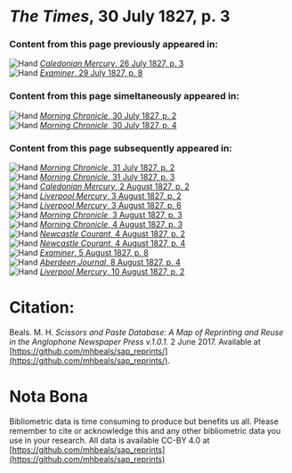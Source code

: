 # *The Times*, 30 July 1827, p. 3  
  
### Content from this page previously appeared in:  
![Hand](http://scissorsandpaste.net/wp-content/uploads/2017/06/smallhandpointer.png) [*Caledonian Mercury*, 26 July 1827, p. 3](https://mhbeals.github.io/sap_html/Caledonian-Mercury/Caledonian-Mercury-26-July-1827-p-3)  
![Hand](http://scissorsandpaste.net/wp-content/uploads/2017/06/smallhandpointer.png) [*Examiner*, 29 July 1827, p. 8](https://mhbeals.github.io/sap_html/Examiner/Examiner-29-July-1827-p-8)  
  
### Content from this page simeltaneously appeared in:  
![Hand](http://scissorsandpaste.net/wp-content/uploads/2017/06/smallhandpointer.png) [*Morning Chronicle*, 30 July 1827, p. 2](https://mhbeals.github.io/sap_html/Morning-Chronicle/Morning-Chronicle-30-July-1827-p-2)  
![Hand](http://scissorsandpaste.net/wp-content/uploads/2017/06/smallhandpointer.png) [*Morning Chronicle*, 30 July 1827, p. 4](https://mhbeals.github.io/sap_html/Morning-Chronicle/Morning-Chronicle-30-July-1827-p-4)  
  
### Content from this page subsequently appeared in:  
![Hand](http://scissorsandpaste.net/wp-content/uploads/2017/06/smallhandpointer.png) [*Morning Chronicle*, 31 July 1827, p. 2](https://mhbeals.github.io/sap_html/Morning-Chronicle/Morning-Chronicle-31-July-1827-p-2)  
![Hand](http://scissorsandpaste.net/wp-content/uploads/2017/06/smallhandpointer.png) [*Morning Chronicle*, 31 July 1827, p. 3](https://mhbeals.github.io/sap_html/Morning-Chronicle/Morning-Chronicle-31-July-1827-p-3)  
![Hand](http://scissorsandpaste.net/wp-content/uploads/2017/06/smallhandpointer.png) [*Caledonian Mercury*, 2 August 1827, p. 2](https://mhbeals.github.io/sap_html/Caledonian-Mercury/Caledonian-Mercury-2-August-1827-p-2)  
![Hand](http://scissorsandpaste.net/wp-content/uploads/2017/06/smallhandpointer.png) [*Liverpool Mercury*, 3 August 1827, p. 2](https://mhbeals.github.io/sap_html/Liverpool-Mercury/Liverpool-Mercury-3-August-1827-p-2)  
![Hand](http://scissorsandpaste.net/wp-content/uploads/2017/06/smallhandpointer.png) [*Liverpool Mercury*, 3 August 1827, p. 6](https://mhbeals.github.io/sap_html/Liverpool-Mercury/Liverpool-Mercury-3-August-1827-p-6)  
![Hand](http://scissorsandpaste.net/wp-content/uploads/2017/06/smallhandpointer.png) [*Morning Chronicle*, 3 August 1827, p. 3](https://mhbeals.github.io/sap_html/Morning-Chronicle/Morning-Chronicle-3-August-1827-p-3)  
![Hand](http://scissorsandpaste.net/wp-content/uploads/2017/06/smallhandpointer.png) [*Morning Chronicle*, 4 August 1827, p. 3](https://mhbeals.github.io/sap_html/Morning-Chronicle/Morning-Chronicle-4-August-1827-p-3)  
![Hand](http://scissorsandpaste.net/wp-content/uploads/2017/06/smallhandpointer.png) [*Newcastle Courant*, 4 August 1827, p. 2](https://mhbeals.github.io/sap_html/Newcastle-Courant/Newcastle-Courant-4-August-1827-p-2)  
![Hand](http://scissorsandpaste.net/wp-content/uploads/2017/06/smallhandpointer.png) [*Newcastle Courant*, 4 August 1827, p. 4](https://mhbeals.github.io/sap_html/Newcastle-Courant/Newcastle-Courant-4-August-1827-p-4)  
![Hand](http://scissorsandpaste.net/wp-content/uploads/2017/06/smallhandpointer.png) [*Examiner*, 5 August 1827, p. 8](https://mhbeals.github.io/sap_html/Examiner/Examiner-5-August-1827-p-8)  
![Hand](http://scissorsandpaste.net/wp-content/uploads/2017/06/smallhandpointer.png) [*Aberdeen Journal*, 8 August 1827, p. 4](https://mhbeals.github.io/sap_html/Aberdeen-Journal/Aberdeen-Journal-8-August-1827-p-4)  
![Hand](http://scissorsandpaste.net/wp-content/uploads/2017/06/smallhandpointer.png) [*Liverpool Mercury*, 10 August 1827, p. 2](https://mhbeals.github.io/sap_html/Liverpool-Mercury/Liverpool-Mercury-10-August-1827-p-2)  


# Citation: 

Beals. M. H. *Scissors and Paste Database: A Map of Reprinting and Reuse in the Anglophone Newspaper Press v.1.0.1.* 2 June 2017. Available at [https://github.com/mhbeals/sap_reprints/](https://github.com/mhbeals/sap_reprints/). 

# Nota Bona

Bibliometric data is time consuming to produce but benefits us all. Please remember to cite or acknowledge this and any other bibliometric data you use in your research. All data is available CC-BY 4.0 at [https://github.com/mhbeals/sap_reprints](https://github.com/mhbeals/sap_reprints)